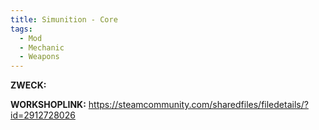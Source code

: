 ```yaml
---
title: Simunition - Core
tags:
  - Mod
  - Mechanic
  - Weapons
---
```

**ZWECK:** 

**WORKSHOPLINK:** https://steamcommunity.com/sharedfiles/filedetails/?id=2912728026
 <script src="https://www.steamwidgets.net/api/resource/query?type=js&module=workshop&version=v1"></script>
<steam-workshop itemid="2912728026"></steam-workshop>